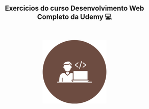 ## <p align="center">Exercicios do curso Desenvolvimento Web Completo da Udemy 💻 <p>

<div style="display: inline_block" align="center"><br>
  <p align="center"><img height="200" width="200" src="img/desenvolvedor-de-software.png"></p>
